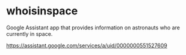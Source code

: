 # whoisinspace
Google Assistant app that provides information on astronauts who are currently in space.

https://assistant.google.com/services/a/uid/0000000551527609
